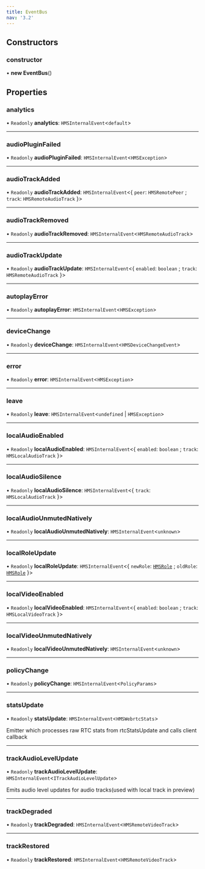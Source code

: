 ```yaml
---
title: EventBus
nav: '3.2'
---
```


## Constructors

### constructor

• **new EventBus**()

## Properties

### analytics

• `Readonly` **analytics**: `HMSInternalEvent`<`default`\>

---

### audioPluginFailed

• `Readonly` **audioPluginFailed**: `HMSInternalEvent`<`HMSException`\>

---

### audioTrackAdded

• `Readonly` **audioTrackAdded**: `HMSInternalEvent`<{ `peer`: `HMSRemotePeer` ; `track`: `HMSRemoteAudioTrack` }\>

---

### audioTrackRemoved

• `Readonly` **audioTrackRemoved**: `HMSInternalEvent`<`HMSRemoteAudioTrack`\>

---

### audioTrackUpdate

• `Readonly` **audioTrackUpdate**: `HMSInternalEvent`<{ `enabled`: `boolean` ; `track`: `HMSRemoteAudioTrack` }\>

---

### autoplayError

• `Readonly` **autoplayError**: `HMSInternalEvent`<`HMSException`\>

---

### deviceChange

• `Readonly` **deviceChange**: `HMSInternalEvent`<`HMSDeviceChangeEvent`\>

---

### error

• `Readonly` **error**: `HMSInternalEvent`<`HMSException`\>

---

### leave

• `Readonly` **leave**: `HMSInternalEvent`<`undefined` \| `HMSException`\>

---

### localAudioEnabled

• `Readonly` **localAudioEnabled**: `HMSInternalEvent`<{ `enabled`: `boolean` ; `track`: `HMSLocalAudioTrack` }\>

---

### localAudioSilence

• `Readonly` **localAudioSilence**: `HMSInternalEvent`<{ `track`: `HMSLocalAudioTrack` }\>

---

### localAudioUnmutedNatively

• `Readonly` **localAudioUnmutedNatively**: `HMSInternalEvent`<`unknown`\>

---

### localRoleUpdate

• `Readonly` **localRoleUpdate**: `HMSInternalEvent`<{ `newRole`: [`HMSRole`](/api-reference/javascript/v2/interfaces/HMSRole) ; `oldRole`: [`HMSRole`](/api-reference/javascript/v2/interfaces/HMSRole) }\>

---

### localVideoEnabled

• `Readonly` **localVideoEnabled**: `HMSInternalEvent`<{ `enabled`: `boolean` ; `track`: `HMSLocalVideoTrack` }\>

---

### localVideoUnmutedNatively

• `Readonly` **localVideoUnmutedNatively**: `HMSInternalEvent`<`unknown`\>

---

### policyChange

• `Readonly` **policyChange**: `HMSInternalEvent`<`PolicyParams`\>

---

### statsUpdate

• `Readonly` **statsUpdate**: `HMSInternalEvent`<`HMSWebrtcStats`\>

Emitter which processes raw RTC stats from rtcStatsUpdate and calls client callback

---

### trackAudioLevelUpdate

• `Readonly` **trackAudioLevelUpdate**: `HMSInternalEvent`<`ITrackAudioLevelUpdate`\>

Emits audio level updates for audio tracks(used with local track in preview)

---

### trackDegraded

• `Readonly` **trackDegraded**: `HMSInternalEvent`<`HMSRemoteVideoTrack`\>

---

### trackRestored

• `Readonly` **trackRestored**: `HMSInternalEvent`<`HMSRemoteVideoTrack`\>
